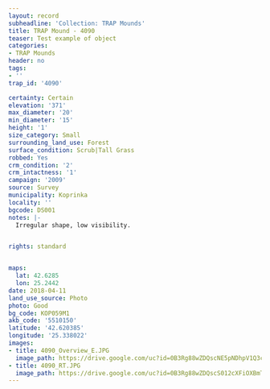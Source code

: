 ```yaml
---
layout: record
subheadline: 'Collection: TRAP Mounds'
title: TRAP Mound - 4090
teaser: Test example of object
categories:
- TRAP Mounds
header: no
tags:
- ''
trap_id: '4090'

certainty: Certain
elevation: '371'
max_diameter: '20'
min_diameter: '15'
height: '1'
size_category: Small
surrounding_land_use: Forest
surface_condition: Scrub|Tall Grass
robbed: Yes
crm_condition: '2'
crm_intactness: '1'
campaign: '2009'
source: Survey
municipality: Koprinka
locality: ''
bgcode: DS001
notes: |-
  Irregular shape, low visibility.


rights: standard


maps:
  lat: 42.6285
  lon: 25.2442
date: 2018-04-11
land_use_source: Photo
photo: Good
bg_code: KOP059M1
akb_code: '5510150'
latitude: '42.620385'
longitude: '25.338022'
images:
- title: 4090_Overview_E.JPG
  image_path: https://drive.google.com/uc?id=0B3Rg88wZDQscNE5pNDhpV1Q3cUU
- title: 4090_RT.JPG
  image_path: https://drive.google.com/uc?id=0B3Rg88wZDQscS012cXFiOXBmTFU
---
```

